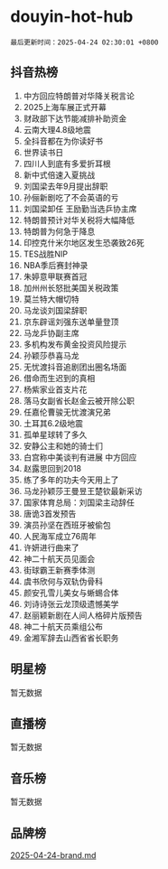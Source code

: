 # douyin-hot-hub

`最后更新时间：2025-04-24 02:30:01 +0800`

## 抖音热榜

1. 中方回应特朗普对华降关税言论
1. 2025上海车展正式开幕
1. 财政部下达节能减排补助资金
1. 云南大理4.8级地震
1. 全抖音都在为你读好书
1. 世界读书日
1. 四川人到底有多爱折耳根
1. 新中式倍速入夏挑战
1. 刘国梁去年9月提出辞职
1. 孙俪新剧吃了不会英语的亏
1. 刘国梁卸任 王励勤当选乒协主席
1. 特朗普预计对华关税将大幅降低
1. 特朗普为何急于降息
1. 印控克什米尔地区发生恐袭致26死
1. TES战胜NIP
1. NBA季后赛封神录
1. 朱婷意甲联赛首冠
1. 加州州长怒批美国关税政策
1. 莫兰特大帽切特
1. 马龙谈刘国梁辞职
1. 京东辟谣刘强东送单量登顶
1. 马龙乒协副主席
1. 多机构发布黄金投资风险提示
1. 孙颖莎恭喜马龙
1. 无忧渡抖音追剧团出圈名场面
1. 借命而生迟到的真相
1. 杨紫家业首支片花
1. 落马女副省长赵金云被开除公职
1. 任嘉伦曹骏无忧渡演兄弟
1. 土耳其6.2级地震
1. 孤单星球转了多久
1. 安静公主和她的骑士们
1. 白宫称中美谈判有进展 中方回应
1. 赵露思回到2018
1. 练了多年的功夫今天用上了
1. 马龙孙颖莎王曼昱王楚钦最新采访
1. 国家体育总局：刘国梁主动辞任
1. 唐诡3首发预告
1. 演员孙坚在西班牙被偷包
1. 人民海军成立76周年
1. 许妍进行曲来了
1. 神二十航天员见面会
1. 街球霸王新赛季体测
1. 虞书欣何与双轨伪骨科
1. 颜安孔雪儿美女与蜥蜴合体
1. 刘诗诗张云龙顶级遗憾美学
1. 赵丽颖新剧在人间人格碎片版预告
1. 神二十航天员乘组公布
1. 金湘军辞去山西省省长职务

## 明星榜

暂无数据

## 直播榜

暂无数据

## 音乐榜

暂无数据

## 品牌榜

[2025-04-24-brand.md](2025-04-24-brand.md)
